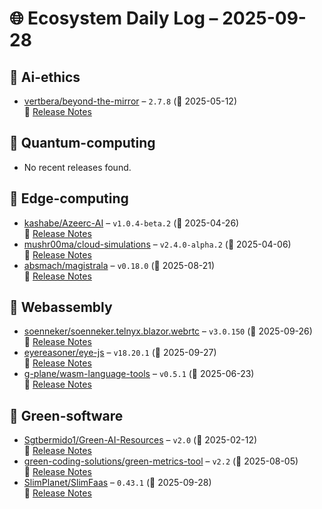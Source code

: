 # 🌐 Ecosystem Daily Log – 2025-09-28

## 🔹 Ai-ethics
- [vertbera/beyond-the-mirror](https://github.com/vertbera/beyond-the-mirror/releases/tag/2.7.8) – `2.7.8` (📅 2025-05-12)  
  🔗 [Release Notes](https://github.com/vertbera/beyond-the-mirror/releases/tag/2.7.8)

## 🔹 Quantum-computing
- No recent releases found.

## 🔹 Edge-computing
- [kashabe/Azeerc-AI](https://github.com/kashabe/Azeerc-AI/releases/tag/v1.0.4-beta.2) – `v1.0.4-beta.2` (📅 2025-04-26)  
  🔗 [Release Notes](https://github.com/kashabe/Azeerc-AI/releases/tag/v1.0.4-beta.2)
- [mushr00ma/cloud-simulations](https://github.com/mushr00ma/cloud-simulations/releases/tag/v2.4.0-alpha.2) – `v2.4.0-alpha.2` (📅 2025-04-06)  
  🔗 [Release Notes](https://github.com/mushr00ma/cloud-simulations/releases/tag/v2.4.0-alpha.2)
- [absmach/magistrala](https://github.com/absmach/magistrala/releases/tag/v0.18.0) – `v0.18.0` (📅 2025-08-21)  
  🔗 [Release Notes](https://github.com/absmach/magistrala/releases/tag/v0.18.0)

## 🔹 Webassembly
- [soenneker/soenneker.telnyx.blazor.webrtc](https://github.com/soenneker/soenneker.telnyx.blazor.webrtc/releases/tag/v3.0.150) – `v3.0.150` (📅 2025-09-26)  
  🔗 [Release Notes](https://github.com/soenneker/soenneker.telnyx.blazor.webrtc/releases/tag/v3.0.150)
- [eyereasoner/eye-js](https://github.com/eyereasoner/eye-js/releases/tag/v18.20.1) – `v18.20.1` (📅 2025-09-27)  
  🔗 [Release Notes](https://github.com/eyereasoner/eye-js/releases/tag/v18.20.1)
- [g-plane/wasm-language-tools](https://github.com/g-plane/wasm-language-tools/releases/tag/v0.5.1) – `v0.5.1` (📅 2025-06-23)  
  🔗 [Release Notes](https://github.com/g-plane/wasm-language-tools/releases/tag/v0.5.1)

## 🔹 Green-software
- [Sgtbermido1/Green-AI-Resources](https://github.com/Sgtbermido1/Green-AI-Resources/releases/tag/v2.0) – `v2.0` (📅 2025-02-12)  
  🔗 [Release Notes](https://github.com/Sgtbermido1/Green-AI-Resources/releases/tag/v2.0)
- [green-coding-solutions/green-metrics-tool](https://github.com/green-coding-solutions/green-metrics-tool/releases/tag/v2.2) – `v2.2` (📅 2025-08-05)  
  🔗 [Release Notes](https://github.com/green-coding-solutions/green-metrics-tool/releases/tag/v2.2)
- [SlimPlanet/SlimFaas](https://github.com/SlimPlanet/SlimFaas/releases/tag/0.43.1) – `0.43.1` (📅 2025-09-28)  
  🔗 [Release Notes](https://github.com/SlimPlanet/SlimFaas/releases/tag/0.43.1)